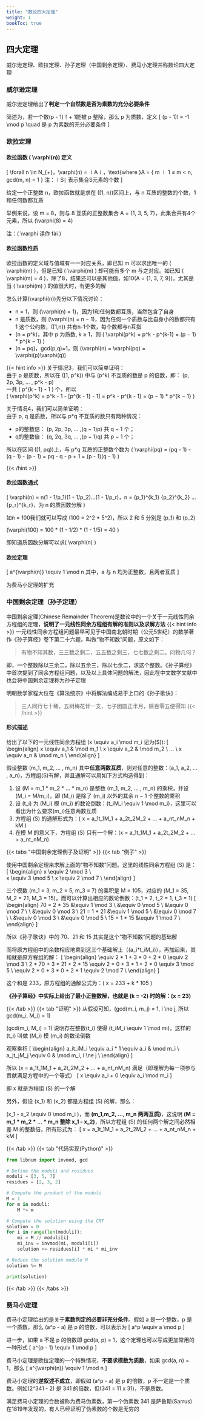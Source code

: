 ```yaml
---
title: "数论四大定理"
weight: 1
bookToc: true
---
```


## 四大定理

威尔逊定理、欧拉定理、孙子定理（中国剩余定理）、费马小定理并称数论四大定理

### 威尔逊定理

威尔逊定理给出了**判定一个自然数是否为素数的充分必要条件**

简述为，若一个数(p - 1)！+ 1能被 p 整除，那么 p 为质数，定义
\[
(p - 1)! ≡ -1 \mod p \quad 是 p 为素数的充分必要条件
\]

### 欧拉定理

#### 欧拉函数 \( \varphi(n)\) 定义

\[
\forall n \in N_{+}，\varphi(n) = ∣A∣，\text{where }A = \{ m ∣ 1 ≤ m < n, gcd(m, n) = 1 \} 
注：∣S∣ 表示集合S元素的个数
\]

给定一个正整数 n，欧拉函数就是求在 \([1, n)\)区间上，与 n 互质的整数的个数，1和任何数都互质

举例来说，设 m = 8，则与 8 互质的正整数集合 A = {1, 3, 5, 7}，此集合共有4个元素，所以 \(\varphi(8) = 4\)

注：\( \varphi 读作 fài \)

#### 欧拉函数性质

欧拉函数的定义域与值域有一一对应关系，即已知 m 可以求出唯一的 \( \varphi(m) \)，但是已知 \( \varphi(m) \) 却可能有多个 m 与之对应。如已知 \( \varphi(m) = 4 \)，除了8，结果还可以是其他值，如10(A = {1, 3, 7, 9})，尤其是当 \( \varphi(m) \) 的值很大时，有更多的解

怎么计算\(\varphi(n)\)先分以下情况讨论：
- n = 1，则 \(\varphi(n) = 1\)，因为1和任何数都互质，当然包含了自身
- n 是质数，则 \(\varphi(n) = n − 1\)，因为任何一个质数与比自身小的数都只有 1 这个公约数，\([1,n)\) 共有n-1个数，每个数都与n互指
- \(n = p^k\)，其中 p 为质数, k ≥ 1，则 \( \varphi(p^k) = p^k - p^{k-1} = (p − 1) * p^{k − 1} \)
- \(n = pq\)，gcd(p,q)=1，则 \(\varphi(n) = \varphi(pq) = \varphi(p)\varphi(q)\)

{{< hint info >}}
关于情况3，我们可以简单证明：  
由于 p 是质数，所以在 \([1, p^k)\) 中与 \(p^k\) 不互质的数是 p 的倍数，即：
\(p, 2p, 3p, ... , p^k - p\)  
一共 \( p^{k - 1} - 1 \) 个，所以  
\( \varphi(p^k) = p^k - 1 - [p^{k - 1} - 1] = p^k - p^{k - 1} =  (p − 1) * p^{k − 1} \)


关于情况4，我们可以简单证明：  
由于 p, q 是质数，所以与 p*q 不互质的数只有两种情况：
- p的整数倍： \(p, 2p, 3p, ... ,(q − 1)p\) 共 q − 1 个；
- q的整数倍： \(q, 2q, 3q, ... ,(p − 1)q\) 共 p − 1 个；

所以在区间 \([1, pq)\)上，与 p*q 互质的正整数个数为
\( \varphi(pq) = (pq - 1) - (q - 1) - (p - 1) = pq - q - p + 1 = (p - 1)(q - 1) \)

{{< /hint >}}

#### 欧拉函数通式

\(
\varphi(n) = n(1 - 1/p_1)(1 - 1/p_2)...(1 - 1/p_r)，n = {p_1}^{k_1} {p_2}^{k_2} ... {p_r}^{k_r}，为 n 的质因数分解
\)

如n = 100我们就可以写成 \(100 = 2^2 * 5^2\)，所以 2 和 5 分别是 \(p_1\) 和 \(p_2\)

\(\varphi(100) = 100 * (1 - 1/2) * (1 - 1/5) = 40 \)

即知道质因数分解可以求\( \varphi(n) \) 

#### 欧拉定理

\[
a^{\varphi(n)} \equiv 1 \mod n
其中，a 与 n 均为正整数，且两者互质
\]

为费马小定理的扩充

### 中国剩余定理（孙子定理）

中国剩余定理(Chinese Remainder Theorem)是数论中的一个关于一元线性同余方程组的定理，**说明了一元线性同余方程组有解的准则以及求解方法**
{{< hint info >}}
一元线性同余方程组问题最早可见于中国南北朝时期（公元5世纪）的数学著作《孙子算经》卷下第二十六题，叫做“物不知数”问题，原文如下：

> 有物不知其数，三三数之剩二，五五数之剩三，七七数之剩二。问物几何？

即，一个整数除以三余二，除以五余三，除以七余二，求这个整数。《孙子算经》中首次提到了同余方程组问题，以及以上具体问题的解法，因此在中文数学文献中也会将中国剩余定理称为孙子定理

明朝数学家程大位在《算法统宗》中将解法编成易于上口的《孙子歌诀》：
> 三人同行七十稀，五树梅花廿一支，七子团圆正半月，除百零五便得知
{{< /hint >}}

#### 形式描述

给出了以下的一元线性同余方程组 \(x \equiv a_i \mod m_i 记为(S)\):
\[
\begin{align}
x \equiv a_1 & \mod m_1 \\
x \equiv a_2 & \mod m_2 \\
... \\
x \equiv a_n & \mod m_n \\
\end{align}
\]

假设整数 \(m_1, m_2, ... , m_n\) 其中**任意两数互质**，则对任意的整数：\(a_1, a_2, ... , a_n\)，方程组(S)有解，并且通解可以用如下方式构造得到：
1. 设 \(M = m_1 * m_2 * ... * m_n\) 是整数 \(m_1, m_2, ... , m_n\) 的乘积，并设 \(M_i = M/m_i\)，即 \(M_i\) 是除了 \(m_i\) 以外的其余 n − 1 个整数的乘积
2. 设 \(t_i\) 为 \(M_i\) 模 \(m_i\) 的数论倒数：\(t_iM_i \equiv 1 \mod m_i\)，这里可以看出为什么要求\(m_i\)任意两数互质
3. 方程组 (S) 的通解形式为：\( x = a_1t_1M_1 + a_2t_2M_2 + ... + a_nt_nM_n + kM \)
4. 在模 M 的意义下，方程组 (S) 只有一个解：\(x = a_1t_1M_1 + a_2t_2M_2 + ... + a_nt_nM_n\)

{{< tabs "中国剩余定理例子及证明" >}}
{{< tab "例子" >}}

使用中国剩余定理来求解上面的“物不知数”问题。这里的线性同余方程组 (S) 是：
\[
\begin{align}
x \equiv 2 \mod 3 \\  
x \equiv 3 \mod 5 \\
x \equiv 2 \mod 7 \\
\end{align}
\]


三个模数 \(m_1 = 3, m_2 = 5, m_3 = 7\) 的乘积是 M = 105，对应的 \(M_1 = 35, M_2 = 21, M_3 = 15\)，而可以计算出相应的数论倒数：\(t_1 = 2, t_2 = 1, t_3 = 1\)
\[
\begin{align}
70 = 2 * 35 &\equiv 1 \mod 3 \\
            &\equiv 0 \mod 5 \\
            &\equiv 0 \mod 7 \\
\\
            &\equiv 0 \mod 3 \\
21 = 1 * 21 &\equiv 1 \mod 5 \\
            &\equiv 0 \mod 7 \\
\\
            &\equiv 0 \mod 3 \\
            &\equiv 0 \mod 5 \\
15 = 1 * 15 &\equiv 1 \mod 7 \\
\end{align}
\]


所以《孙子歌诀》中的 70、21 和 15 其实是这个“物不知数”问题的基础解

而将原方程组中的余数相应地乘到这三个基础解上（\(a_i*t_iM_i\)），再加起来，其和就是原方程组的解：
\[
\begin{align}
                         \equiv 2 * 1 + 3 * 0 + 2 * 0 \equiv 2 \mod 3 \\
2 * 70 + 3 * 21 + 2 * 15 \equiv 2 * 0 + 3 * 1 + 2 * 0 \equiv 3 \mod 5 \\
                         \equiv 2 * 0 + 3 * 0 + 2 * 1 \equiv 2 \mod 7 \\
\end{align}
\]

这个和是 233，原方程组的通解公式为：\( x = 233 + k * 105 \)

**《孙子算经》中实际上给出了最小正整数解，也就是 \(k = -2\) 时的解：\(x = 23\)**

{{< /tab >}}
{{< tab "证明" >}}
从假设可知，\(gcd(m_i, m_j) = 1, i \ne j, 所以 gcd(m_i, M_i) = 1\)

\(gcd(m_i, M_i) = 1\) 说明存在整数\(t_i\) 使得 \(t_iM_i \equiv 1 \mod mi\)，这样的 \(t_i\) 叫做 \(M_i\) 模 \(m_i\) 的数论倒数

观察乘积
\[
\begin{align}
a_it_iM_i \equiv a_i * 1 \equiv a_i & \mod m_i \\
a_jt_jM_j \equiv 0 & \mod m_i, i \ne j \\
\end{align}
\]


所以 \(x = a_1t_1M_1 + a_2t_2M_2 + ... + a_nt_nM_n\) 满足（即理解为每一项参与贡献满足方程中的一个等式）
\[
x \equiv a_i + 0 \equiv  a_i \mod m_i 
\]

即 x 就是方程组 (S) 的一个解

另外，假设 \(x_1\) 和 \(x_2\) 都是方程组 (S) 的解，那么：

\(x_1 - x_2 \equiv 0 \mod m_i \)，而 **\(m_1,m_2, ..., m_n 两两互质\)**，这说明 **\(M = m_1 * m_2 * ... * m_n 整除 x_1 - x_2\)**，所以方程组 (S) 的任何两个解之间必然相差 M 的整数倍，所有形式为：
\[
x = a_1t_1M_1 + a_2t_2M_2 + ... + a_nt_nM_n + kM
\]

{{< /tab >}}
{{< tab "代码实现(Python)" >}}
```python
from libnum import invmod, gcd

# Define the moduli and residues
moduli = [3, 5, 7]
residues = [2, 3, 2]

# Compute the product of the moduli
M = 1
for m in moduli:
    M *= m

# Compute the solution using the CRT
solution = 0
for i in range(len(moduli)):
    mi = M // moduli[i]
    mi_inv = invmod(mi, moduli[i])
    solution += residues[i] * mi * mi_inv

# Reduce the solution modulo M
solution %= M

print(solution)
```
{{< /tab >}}
{{< /tabs >}}

### 费马小定理

费马小定理给出的是关于**素数判定的必要非充分条件**。假如 a 是一个整数，p 是一个质数，那么 \(a^p - a\) 是 p 的倍数，可以表示为
\[
a^p \equiv a \mod p
\]

进一步，如果 a 不是 p 的倍数即 gcd(a, p) = 1，这个定理也可以写成更加常用的一种形式
\[
a^{p - 1} \equiv 1 \mod p
\]

费马小定理是欧拉定理的一个特殊情况，**不要求模数为质数**，如果 gcd(a, n) = 1，那么
\[
a^{\varphi(n)} \equiv 1 \mod n 
\]


费马小定理的**逆叙述不成立**，即假如 \(a^p - a\) 是 p 的倍数，p 不一定是一个质数。例如\(2^341 - 2\) 是 341 的倍数，但\(341 = 11 x 31\)，不是质数。

满足费马小定理的合数被称为费马伪素数，第一个伪素数 341 是萨鲁斯(Sarrus)在1819年发现的，有人已经证明了伪素数的个数是无穷的
